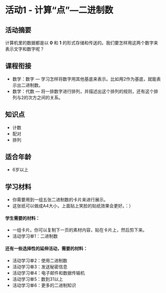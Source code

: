 # 活动1 - 计算“点”—二进制数

## 活动摘要
计算机里的数据都是以 **0** 和 **1** 的形式存储和传送的。我们要怎样用这两个数字来表示文字和数字呢？

## 课程衔接
- 数学：数字 — 学习怎样将数字用其他基底来表示。比如用2作为基底，就能表示出二进制数。
- 数学：代数 — 将一排数字进行排列，并描述出这个排列的规则，还有这个排列与2的次方之间的关系。

## 知识点
- 计数
- 配对
- 排列

## 适合年龄
- 6岁以上

## 学习材料
- 你需要用到一组五张二进制数的卡片来进行展示。
- 这张纸可以做成A4大小，上面贴上笑脸的贴纸效果会更好。：）
#### 学生需要的材料：
- 一组卡片。你可以复制下一页的素材内容，贴在卡片上，然后剪下来。
- 活动学习单1：二进制数
#### 还有一些选择性的延伸活动，需要的材料：
- 活动学习单2：使用二进制数
- 活动学习单3：发送秘密信息
- 活动学习单4：电子邮件和数据传输机
- 活动学习单5：数到31以上
- 活动学习单6：更多的二进制知识
